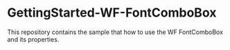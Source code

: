 # GettingStarted-WF-FontComboBox
This repository contains the sample that how to use the WF FontComboBox and its properties.
